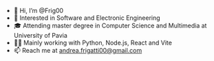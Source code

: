 - 👋 Hi, I’m @Frig00
- 👀 Interested in Software and Electronic Engineering 
- 🎓 Attending master degree in Computer Science and Multimedia at University of Pavia 
- 👨‍💻 Mainly working with Python, Node.js, React and Vite
- 📫 Reach me at andrea.frigatti00@gmail.com
